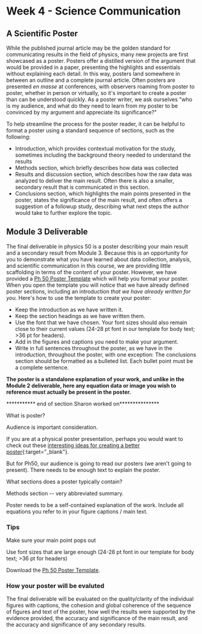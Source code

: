 # Week 4 - Science Communication 


## A Scientific Poster

While the published journal article may be the golden standard for communicating results in the field of physics, many new projects are first showcased as a poster. Posters offer a distilled version of the argument that would be provided in a paper, presenting the highlights and essentials without explaining each detail. In this way, posters land somewhere in between an outline and a complete journal article. Often posters are presented *en masse* at conferences, with observers roaming from poster to poster, whether in person or virtually, so it's important to create a poster than can be understood quickly. As a poster writer, we ask ourselves "who is my audience, and what do they need to learn from my poster to be convinced by my argument and appreciate its significance?"

To help streamline the process for the poster reader, it can be helpful to format a poster using a standard sequence of sections, such as the following:
- Introduction, which provides contextual motivation for the study, sometimes including the background theory needed to understand the results
- Methods section, which briefly describes how data was collected
- Results and discussion section, which describes how the raw data was analyzed to deliver the main result. Often there is also a smaller, secondary result that is communicated in this section.
- Conclusions section, which highlights the main points presented in the poster, states the significance of the main result, and often offers a suggestion of a followup study, describing what next steps the author would take to further explore the topic.

## Module 3 Deliverable

The final deliverable in physics 50 is a poster describing your main result and a secondary result from Module 3. Because this is an opportunity for you to demonstrate what you have learned about data collection, analysis, and scientific communication in this course, we are providing little scaffolding in terms of the content of your poster. However, we have provided a [Ph 50 Poster Template](Ph50-Poster-Template.pptx) which will help you format your poster. When you open the template you will notice that we have already defined poster sections, including an introduction *that we have already written for you.* Here's how to use the template to create your poster:

- Keep the introduction as we have written it.
- Keep the section headings as we have written them.
- Use the font that we have chosen. Your font sizes should also remain close to their current values (24-28 pt font in our template for body text; >36 pt for headers).
- Add in the figures and captions you need to make your argument.
- Write in full sentences throughout the poster, as we have in the introduction, throughout the poster, with one exception: The conclusions section should be formatted as a bulleted list. Each bullet point must be a complete sentence.



**The poster is a standalone explanation of your work, and unlike in the Module 2 deliverable, here any equation data or image you wish to reference must actually be present in the poster.**




*********** end of section Sharon worked on***************

What is poster?

Audience is important consideration.

If you are at a physical poster presentation, perhaps you would want to check out these [interesting ideas for creating a better poster](https://www.youtube.com/watch?v=SYk29tnxASs){:target="_blank"}.


But for Ph50, our audience is going to read our posters (we aren't going to present). There needs to be enough text to explain the poster.


What sections does a poster typically contain?

Methods section -- very abbreviated summary.


Poster needs to be a self-contained explanation of the work. Include all equations you refer to in your figure captions / main text.


### Tips
Make sure your main point pops out

Use font sizes that are large enough (24-28 pt font in our template for body text; >36 pt for headers)



Download the [Ph 50 Poster Template](Ph50-Poster-Template.pptx).



### How your poster will be evaluted

The final deliverable will be evaluated on the quality/clarity of the individual figures with captions, the cohesion and global coherence of the sequence of figures and text of the poster, how well the results were supported by the evidence provided, the accuracy and significance of the main result, and the accuracy and significance of any secondary results.

